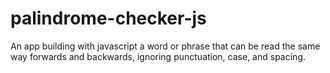 # palindrome-checker-js
An app building  with javascript  a word or phrase that can be read the same way forwards and backwards, ignoring punctuation, case, and spacing.

